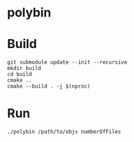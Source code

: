 # polybin
# Build
```
git submodule update --init --recursive
mkdir build
cd build
cmake ..
cmake --build . -j $(nproc)
```

# Run
`./polybin /path/to/objs numberOfFiles`
